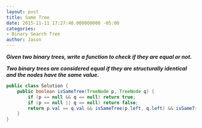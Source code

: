```yaml
---
layout: post
title: Same Tree
date: 2015-11-11 17:27:40.000000000 -05:00
categories:
- Binary Search Tree
author: Jason
---
```

<p><strong><em>Given two binary trees, write a function to check if they are equal or not.<br />

Two binary trees are considered equal if they are structurally identical and the nodes have the same value.</em></strong></p>
``` java
public class Solution {
    public boolean isSameTree(TreeNode p, TreeNode q) {
        if (p == null && q == null) return true;
        if (p == null || q == null) return false;
        return p.val == q.val && isSameTree(p.left, q.left) && isSameTree(p.right, q.right);
    }
}
```
